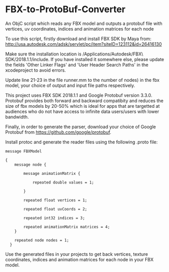 # FBX-to-ProtoBuf-Converter
An ObjC script which reads any FBX model and outputs a protobuf file with vertices, uv coordinates, indices and animation 
matrices for each node

To use this script, firstly download and install FBX SDK by Maya from: 
http://usa.autodesk.com/adsk/servlet/pc/item?siteID=123112&id=26416130

Make sure the installation location is /Applications/Autodesk/FBX\ SDK/2018.1.1/include. If you have installed it somewhere 
else, please update the fields 'Other Linker Flags' and 'User Header Search Paths' in the xcodeproject to avoid errors.

Update line 21-23 in the file runner.mm to the number of nodes) in the fbx model, your choice of output and 
input file paths respectively.

This project uses FBX SDK 2018.1.1 and Google Protobuf version 3.3.0. Protobuf provides both forward and backward compatibity
and reduces the size of fbx models by 20-50% which is ideal for apps that are targetted at audiences who do not have access
to infinite data users/users with lower bandwidth.

Finally, in order to generate the parser, download your choice of Google Protobuf from https://github.com/google/protobuf.

Install protoc and generate the reader files using the following .proto file:

    message FBXModel

    { 	
    	message node {

		    message animationMatrix {

    			repeated double values = 1;

		    }

    		repeated float vertices = 1;
	
		    repeated float uvCoords = 2;
	
    		repeated int32 indices = 3;

		    repeated animationMatrix matrices = 4;
    	}

    	repeated node nodes = 1;
	  }


Use the generated files in your projects to get back vertices, texture coordinates, indices and animation matrices for each 
node in your FBX model.
